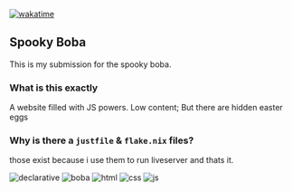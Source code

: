 [![wakatime](https://wakatime.com/badge/user/018eed1d-6093-4f51-9fca-7863b7a1ac97/project/6d1c7337-359a-4665-8962-1447ee72379b.svg)](https://wakatime.com/badge/user/018eed1d-6093-4f51-9fca-7863b7a1ac97/project/6d1c7337-359a-4665-8962-1447ee72379b)

## Spooky Boba

This is my submission for the spooky boba.

### What is this exactly

A website filled with JS powers.
Low content; But there are hidden easter eggs

### Why is there a `justfile` & `flake.nix` files?

those exist because i use them to run liveserver and thats it.
<br />

![declarative](https://matdoes.dev/buttons/i/7b5f60e8e0c184642cbd0d02d3ae105b.gif)
![boba](https://matdoes.dev/buttons/i/2b729571f853bc250fb742169f0a4a5a.gif)
![html](https://matdoes.dev/buttons/i/6484ea19b73d9c24f3531bff6c15302f.png)
![css](https://matdoes.dev/buttons/i/5683c452c212818ae42f96b4ee571d5f.gif)
![js](https://matdoes.dev/buttons/i/0abcb7fa844e7767195ce3679d8fb288.jpg)
